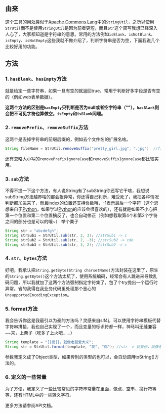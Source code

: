 ## 由来

这个工具的用处类似于[Apache Commons Lang](http://commons.apache.org/)中的`StringUtil`，之所以使用`StrUtil`而不是使用`StringUtil`是因为前者更短，而且`Str`这个简写我想已经深入人心了，大家都知道是字符串的意思。常用的方法例如`isBlank`、`isNotBlank`、`isEmpty`、`isNotEmpty`这些我就不做介绍了，判断字符串是否为空，下面我说几个比较好用的功能。

## 方法

### 1. `hasBlank`、`hasEmpty`方法
就是给定一些字符串，如果一旦有空的就返回true，常用于判断好多字段是否有空的（例如web表单数据）。

**这两个方法的区别是`hasEmpty`只判断是否为null或者空字符串（""），`hasBlank`则会把不可见字符也算做空，`isEmpty`和`isBlank`同理。**

### 2. `removePrefix`、`removeSuffix`方法
这两个是去掉字符串的前缀后缀的，例如去个文件名的扩展名啥。

```Java
String fileName = StrUtil.removeSuffix("pretty_girl.jpg", ".jpg")  //fileName -> pretty_girl
```
还有忽略大小写的`removePrefixIgnoreCase`和`removeSuffixIgnoreCase`都比较实用。

### 3. `sub`方法
不得不提一下这个方法，有人说String有了subString你还写它干啥，我想说subString方法越界啥的都会报异常，你还得自己判断，难受死了，我把各种情况判断都加进来了，而且index的位置还支持负数哦，-1表示最后一个字符（这个思想来自于[Python](https://www.python.org/)，如果学过[Python](https://www.python.org/)的应该会很喜欢的），还有就是如果不小心把第一个位置和第二个位置搞反了，也会自动修正（例如想截取第4个和第2个字符之间的部分也是可以的哦~）
举个栗子

```Java
String str = "abcdefgh";
String strSub1 = StrUtil.sub(str, 2, 3); //strSub1 -> c
String strSub2 = StrUtil.sub(str, 2, -3); //strSub2 -> cde
String strSub3 = StrUtil.sub(str, 3, 2); //strSub2 -> c
```

### 4. `str`、`bytes`方法
好吧，我承认把`String.getByte(String charsetName)`方法封装在这里了，原生的`String.getByte()`这个方法太坑了，使用系统编码，经常会有人跳进来导致乱码问题，所以我就加了这两个方法强制指定字符集了，包了个try抛出一个运行时异常，省的我得在我业务代码里处理那个恶心的`UnsupportedEncodingException`。

### 5. format方法
我会告诉你这是我最引以为豪的方法吗？灵感来自slf4j，可以使用字符串模板代替字符串拼接，我也自己实现了一个，而且变量的标识符都一样，神马叫无缝兼容~~来，上栗子（吃多了上火吧……）
````Java
String template = "{}爱{}，就像老鼠爱大米";
String str = StrUtil.format(template, "我", "你"); //str -> 我爱你，就像老鼠爱大米
````
参数我定义成了Object类型，如果传别的类型的也可以，会自动调用toString()方法的。

### 6. 定义的一些常量
为了方便，我定义了一些比较常见的字符串常量在里面，像点、空串、换行符等等，还有HTML中的一些转义字符。

更多方法请参阅API文档。